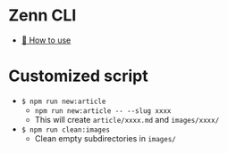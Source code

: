 # Zenn CLI

* [📘 How to use](https://zenn.dev/zenn/articles/zenn-cli-guide)

# Customized script
* `$ npm run new:article`
  * `npm run new:article -- --slug xxxx`
  * This will create `article/xxxx.md` and `images/xxxx/`
* `$ npm run clean:images`
  * Clean empty subdirectories in `images/`
